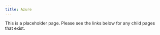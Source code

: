 ```yaml
---
title: Azure
---
```


This is a placeholder page. Please see the links below for any child pages that exist.
